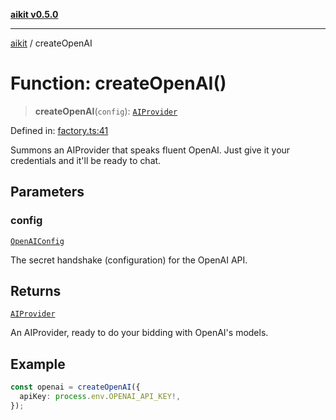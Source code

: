 [**aikit v0.5.0**](../README.md)

---

[aikit](../README.md) / createOpenAI

# Function: createOpenAI()

> **createOpenAI**(`config`): [`AIProvider`](../interfaces/AIProvider.md)

Defined in: [factory.ts:41](https://github.com/chinmaymk/aikit/blob/main/src/factory.ts#L41)

Summons an AIProvider that speaks fluent OpenAI.
Just give it your credentials and it'll be ready to chat.

## Parameters

### config

[`OpenAIConfig`](../interfaces/OpenAIConfig.md)

The secret handshake (configuration) for the OpenAI API.

## Returns

[`AIProvider`](../interfaces/AIProvider.md)

An AIProvider, ready to do your bidding with OpenAI's models.

## Example

```typescript
const openai = createOpenAI({
  apiKey: process.env.OPENAI_API_KEY!,
});
```
